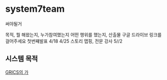 # system7team
써야될거

목적, 뭘 해왔는지, 누가참여했는지 어떤 행위를 했는지, 산출물 구글 드라이브 링크를 걸어주세요
첫번쨰발표 4/18
4/25  스토리 맵핑, 전문 강사
5//2

## 시스템 목적

[GRICS의 가](https://docs.google.com/document/d/1fWm-J6UeJ60oKYjEZfuag-GVbmVdBMcvTUaR9_bKL7I/edit?usp=sharing)

